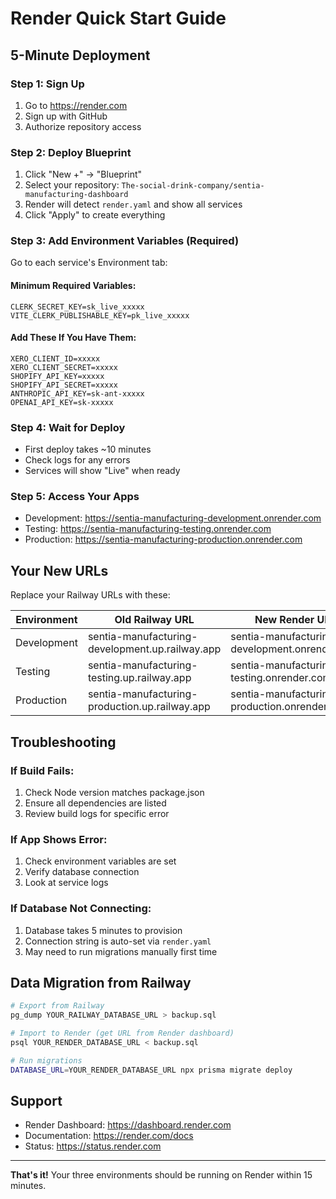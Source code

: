 # Render Quick Start Guide

## 5-Minute Deployment

### Step 1: Sign Up
1. Go to https://render.com
2. Sign up with GitHub
3. Authorize repository access

### Step 2: Deploy Blueprint
1. Click "New +" → "Blueprint"
2. Select your repository: `The-social-drink-company/sentia-manufacturing-dashboard`
3. Render will detect `render.yaml` and show all services
4. Click "Apply" to create everything

### Step 3: Add Environment Variables (Required)
Go to each service's Environment tab:

#### Minimum Required Variables:
```
CLERK_SECRET_KEY=sk_live_xxxxx
VITE_CLERK_PUBLISHABLE_KEY=pk_live_xxxxx
```

#### Add These If You Have Them:
```
XERO_CLIENT_ID=xxxxx
XERO_CLIENT_SECRET=xxxxx
SHOPIFY_API_KEY=xxxxx
SHOPIFY_API_SECRET=xxxxx
ANTHROPIC_API_KEY=sk-ant-xxxxx
OPENAI_API_KEY=sk-xxxxx
```

### Step 4: Wait for Deploy
- First deploy takes ~10 minutes
- Check logs for any errors
- Services will show "Live" when ready

### Step 5: Access Your Apps
- Development: https://sentia-manufacturing-development.onrender.com
- Testing: https://sentia-manufacturing-testing.onrender.com
- Production: https://sentia-manufacturing-production.onrender.com

## Your New URLs

Replace your Railway URLs with these:

| Environment | Old Railway URL | New Render URL |
|------------|----------------|----------------|
| Development | sentia-manufacturing-development.up.railway.app | sentia-manufacturing-development.onrender.com |
| Testing | sentia-manufacturing-testing.up.railway.app | sentia-manufacturing-testing.onrender.com |
| Production | sentia-manufacturing-production.up.railway.app | sentia-manufacturing-production.onrender.com |

## Troubleshooting

### If Build Fails:
1. Check Node version matches package.json
2. Ensure all dependencies are listed
3. Review build logs for specific error

### If App Shows Error:
1. Check environment variables are set
2. Verify database connection
3. Look at service logs

### If Database Not Connecting:
1. Database takes 5 minutes to provision
2. Connection string is auto-set via `render.yaml`
3. May need to run migrations manually first time

## Data Migration from Railway

```bash
# Export from Railway
pg_dump YOUR_RAILWAY_DATABASE_URL > backup.sql

# Import to Render (get URL from Render dashboard)
psql YOUR_RENDER_DATABASE_URL < backup.sql

# Run migrations
DATABASE_URL=YOUR_RENDER_DATABASE_URL npx prisma migrate deploy
```

## Support
- Render Dashboard: https://dashboard.render.com
- Documentation: https://render.com/docs
- Status: https://status.render.com

---

**That's it!** Your three environments should be running on Render within 15 minutes.